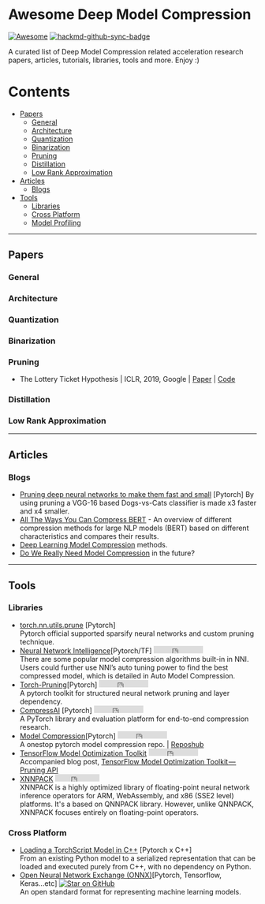 # Awesome Deep Model Compression 
[![Awesome](https://awesome.re/badge.svg)](https://awesome.re) [![hackmd-github-sync-badge](https://hackmd.io/uDS93NOpStaNuKB2Y1KXLQ/badge)](https://hackmd.io/uDS93NOpStaNuKB2Y1KXLQ)

A curated list of Deep Model Compression related  acceleration research papers, articles, tutorials, libraries, tools and more. Enjoy :)



# Contents
- [Papers](#papers)
  - [General](#general)
  - [Architecture](#architecture)
  - [Quantization](#quantization)
  - [Binarization](#binarization)
  - [Pruning](#pruning)
  - [Distillation](#distillation)
  - [Low Rank Approximation](#low-rank-approximation)
- [Articles](#articles)
  - [Blogs](#blogs)
- [Tools](#tools)
  - [Libraries](#libraries)
  - [Cross Platform](#cross-platform)
  - [Model Profiling](#model-profiling)
---


## Papers
### General

### Architecture

### Quantization

### Binarization

### Pruning
- The Lottery Ticket Hypothesis | ICLR, 2019, Google | [Paper](https://openreview.net/pdf?id=rJl-b3RcF7) | [Code](https://github.com/google-research/lottery-ticket-hypothesis)
### Distillation

### Low Rank Approximation

---
## Articles
### Blogs
- [Pruning deep neural networks to make them fast and small](https://jacobgil.github.io/deeplearning/pruning-deep-learning) [Pytorch] By using pruning a VGG-16 based Dogs-vs-Cats classifier is made x3 faster and x4 smaller.
- [All The Ways You Can Compress BERT](http://mitchgordon.me/machine/learning/2019/11/18/all-the-ways-to-compress-BERT.html) - An overview of different compression methods for large NLP models (BERT) based on different characteristics and compares their results.
- [Deep Learning Model Compression](https://rachitsingh.com/deep-learning-model-compression/) methods.
- [Do We Really Need Model Compression](http://mitchgordon.me/machine/learning/2020/01/13/do-we-really-need-model-compression.html) in the future?

---
## Tools
### Libraries
- [torch.nn.utils.prune](https://pytorch.org/tutorials/intermediate/pruning_tutorial.html) [Pytorch]  
Pytorch official supported sparsify neural networks and custom pruning technique.
- [Neural Network Intelligence](https://nni.readthedocs.io/en/v1.6/model_compression.html)[Pytorch/TF] <iframe src="https://ghbtns.com/github-btn.html?user=microsoft&repo=nni&type=star&count=true" frameborder="0" scrolling="0" width="100" height="15" title="GitHub"></iframe>  
There are some popular model compression algorithms built-in in NNI. Users could further use NNI’s auto tuning power to find the best compressed model, which is detailed in Auto Model Compression.
- [Torch-Pruning](https://github.com/VainF/Torch-Pruning)[Pytorch] <iframe src="https://ghbtns.com/github-btn.html?user=VainF&repo=Torch-Pruning&type=star&count=true" frameborder="0" scrolling="0" width="100" height="15" title="GitHub"></iframe>  
A pytorch toolkit for structured neural network pruning and layer dependency. 
- [CompressAI](https://github.com/InterDigitalInc/CompressAI) [Pytorch] <iframe src="https://ghbtns.com/github-btn.html?user=InterDigitalInc&repo=CompressAI&type=star&count=true" frameborder="0" scrolling="0" width="100" height="15" title="GitHub"></iframe>  
A PyTorch library and evaluation platform for end-to-end compression research.
- [Model Compression](https://github.com/j-marple-dev/model_compression)[Pytorch] <iframe src="https://ghbtns.com/github-btn.html?user=j-marple-dev&repo=model_compression&type=star&count=true" frameborder="0" scrolling="0" width="100" height="15" title="GitHub"></iframe>  
A onestop pytorch model compression repo. | [Reposhub](https://reposhub.com/python/deep-learning/j-marple-dev-model_compression.html)
- [TensorFlow Model Optimization Toolkit](https://github.com/tensorflow/model-optimization) <iframe src="https://ghbtns.com/github-btn.html?user=tensorflow&repo=model-optimization&type=star&count=true" frameborder="0" scrolling="0" width="100" height="15" title="GitHub"></iframe>  
Accompanied blog post, [TensorFlow Model Optimization Toolkit — Pruning API](https://medium.com/tensorflow/tensorflow-model-optimization-toolkit-pruning-api-42cac9157a6a?linkId=67380711) 
- [XNNPACK](https://github.com/google/xnnpack) <iframe src="https://ghbtns.com/github-btn.html?user=google&repo=xnnpack&type=star&count=true" frameborder="0" scrolling="0" width="90" height="15" title="GitHub"></iframe>  
XNNPACK is a highly optimized library of floating-point neural network inference operators for ARM, WebAssembly, and x86 (SSE2 level) platforms. It's a based on QNNPACK library. However, unlike QNNPACK, XNNPACK focuses entirely on floating-point operators. 

### Cross Platform
- [Loading a TorchScript Model in C++](https://pytorch.org/tutorials/advanced/cpp_export.html) [Pytorch x C++]  
From an existing Python model to a serialized representation that can be loaded and executed purely from C++, with no dependency on Python.
- [Open Neural Network Exchange (ONNX)](https://github.com/onnx/tutorials)[Pytorch, Tensorflow, Keras...etc]
[![Star on GitHub](https://img.shields.io/github/stars/onnx/onnx.svg?style=social)](https://github.com/onnx/onnx)  
An open standard format for representing machine learning models. 